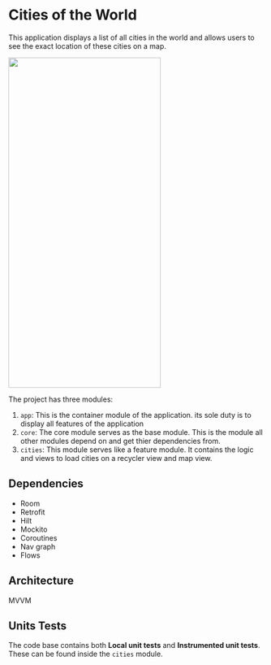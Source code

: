 # Cities of the World

This application displays a list of all cities in the world and allows users to see the exact location of these cities on a map.

<img src="https://firebasestorage.googleapis.com/v0/b/firestore-b9d53.appspot.com/o/Screenshot_20220411-100954_citiesoftheworld.jpg?alt=media&token=1bc3c19c-3d33-4c8c-bfd5-c11e3fa86c59" width="300" height="650">

The project has three modules:
1) ```app```: This is the container module of the application. its sole duty is to display all features of the application
2) ```core```: The core module serves as the base module. This is the module all other modules depend on and get thier dependencies from. 
3) ```cities```: This module serves like a feature module. It contains the logic and views to load cities on a recycler view and map view.

## Dependencies
- Room
- Retrofit
- Hilt
- Mockito
- Coroutines
- Nav graph
- Flows

## Architecture
MVVM

## Units Tests
The code base contains both **Local unit tests** and **Instrumented unit tests**. These can be found inside the ```cities``` module.
